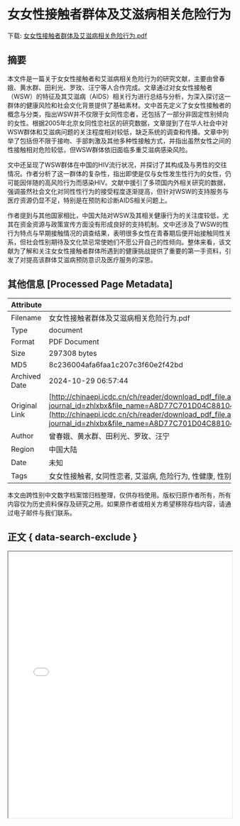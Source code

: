# 女女性接触者群体及艾滋病相关危险行为

<!-- tcd_download_link -->
下载: [女女性接触者群体及艾滋病相关危险行为.pdf](女女性接触者群体及艾滋病相关危险行为.pdf)
<!-- tcd_download_link_end -->

## 摘要

<!-- tcd_abstract -->
本文件是一篇关于女女性接触者和艾滋病相关危险行为的研究文献，主要由曾春娥、黄水群、田利光、罗玫、汪宁等人合作完成。文章通过对女女性接触者（WSW）的特征及其艾滋病（AIDS）相关行为进行总结与分析，为深入探讨这一群体的健康风险和社会文化背景提供了基础素材。文中首先定义了女女性接触者的概念与分类，指出WSW并不仅限于女同性恋者，还包括了一部分非固定性别倾向的女性。根据2005年北京女同性恋社区的研究数据，文章提到了在华人社会中对WSW群体和艾滋病问题的关注程度相对较低，缺乏系统的调查和传播。文章中列举了包括但不限于接吻、手部刺激及其他多种性接触方式，并指出虽然女性之间的性接触相对危险较低，但WSW群体依旧面临多重艾滋病感染风险。

文中还呈现了WSW群体在中国的HIV流行状况，并探讨了其构成及与男性的交往情况。作者分析了这一群体的复杂性，指出即使是仅与女性发生性行为的女性，仍可能因伴随的高风险行为而感染HIV。文献中援引了多项国内外相关研究的数据，强调虽然社会文化对同性性行为的接受程度逐渐提高，但针对WSW的支持服务与医疗资源仍显不足，特别是在预防和诊断AIDS相关问题上。 

作者提到与其他国家相比，中国大陆对WSW及其相关健康行为的关注度较低，尤其在资金资源与政策宣传方面没有形成良好的支持机制。文中还涉及了WSW的性行为特点与早期接触情况的调查结果，表明很多女性在青春期后便开始接触同性关系，但社会性别期待及文化禁忌常使她们不愿公开自己的性倾向。整体来看，该文献为了解和关注女女性接触者群体所遇到的健康挑战提供了重要的第一手资料，引发了对提高该群体艾滋病预防意识及医疗服务的深思。

<!-- tcd_abstract_end -->

## 其他信息 [Processed Page Metadata]

| Attribute       | Value                                  |
|-----------------|----------------------------------------|
| Filename        | 女女性接触者群体及艾滋病相关危险行为.pdf                             |
| Type            | document                                 |
| Format          | PDF Document                               |
| Size            | 297308 bytes                           |
| MD5             | 8c236004afa6faa1c207c3f60e2f42bd                                  |
| Archived Date   | 2024-10-29 06:57:44                             |
| Original Link   | [http://chinaepi.icdc.cn/ch/reader/download_pdf_file.aspx?journal_id=zhlxbx&file_name=A8D77C701D04C881047567B09ECCB87F12549E37C09A35937C1F0B2B2A05ADC90F707FFB2033B675B12B9020932F800E&open_type=self&file_no=20070321](http://chinaepi.icdc.cn/ch/reader/download_pdf_file.aspx?journal_id=zhlxbx&file_name=A8D77C701D04C881047567B09ECCB87F12549E37C09A35937C1F0B2B2A05ADC90F707FFB2033B675B12B9020932F800E&open_type=self&file_no=20070321)                         |
| Author          | 曾春娥、黄水群、田利光、罗玫、汪宁                               |
| Region          | 中国大陆                               |
| Date            | 未知                                 |
| Tags            | 女女性接触者, 女同性恋者, 艾滋病, 危险行为, 性健康, 性别研究, 社会文化                                 |

本文由跨性别中文数字档案馆归档整理，仅供存档使用。版权归原作者所有，所有内容仅为历史资料保存及研究之用。如果原作者或相关方希望移除存档内容，请通过电子邮件与我们联系。

## 正文 { data-search-exclude }

<!-- tcd_main_text -->
<iframe src="../女女性接触者群体及艾滋病相关危险行为.pdf" width="100%" height="600px">
    <p>无法显示PDF，请下载查看。</p>
</iframe>
<!-- tcd_main_text_end -->


